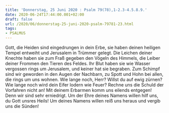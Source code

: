 ```yaml
---
title: 'Donnerstag, 25 Juni 2020 : Psalm 79(78),1-2.3-4.5.8.9.'
date: 2020-06-24T17:44:00.001+02:00
draft: false
url: /2020/06/donnerstag-25-juni-2020-psalm-79781-23.html
tags: 
- PSALMUS
---
```


Gott, die Heiden sind eingedrungen in dein Erbe, sie haben deinen heiligen Tempel entweiht und Jerusalem in Trümmer gelegt. Die Leichen deiner Knechte haben sie zum Fraß gegeben den Vögeln des Himmels, die Leiber deiner Frommen den Tieren des Feldes. Ihr Blut haben sie wie Wasser vergossen rings um Jerusalem, und keiner hat sie begraben. Zum Schimpf sind wir geworden in den Augen der Nachbarn, zu Spott und Hohn bei allen, die rings um uns wohnen. Wie lange noch, Herr? Willst du auf ewig zürnen? Wie lange noch wird dein Eifer lodern wie Feuer? Rechne uns die Schuld der Vorfahren nicht an! Mit deinem Erbarmen komm uns eilends entgegen! Denn wir sind sehr erniedrigt. Um der Ehre deines Namens willen hilf uns, du Gott unsres Heils! Um deines Namens willen reiß uns heraus und vergib uns die Sünden!